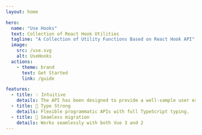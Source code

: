 ```yaml
---
layout: home

hero:
  name: "Use Hooks"
  text: Collection of React Hook Utilities
  tagline: "A Collection of Utility Functions Based on React Hook API"
  image:
    src: /use.svg
    alt: UseHooks
  actions:
    - theme: brand
      text: Get Started
      link: /guide

features:
  - title: 💡 Intuitive
    details: The API has been designed to provide a well-sample user experience.
  - title: 🔑 Type Strong
    details: Flexible programmatic APIs with full TypeScript typing.
  - title: 🚀 Seamless migration
    details: Works seamlessly with both Vue 3 and 2
---
```

